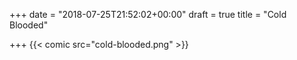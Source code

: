 +++
date = "2018-07-25T21:52:02+00:00"
draft = true
title = "Cold Blooded"

+++
{{< comic src="cold-blooded.png" >}}